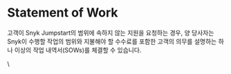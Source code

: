 # Statement of Work

고객이 Snyk Jumpstart의  범위에 속하지 않는 지원을 요청하는 경우, 양 당사자는 Snyk이 수행할 작업의 범위와 지불해야 할 수수료를 포함한 고객의 의무를 설명하는 하나 이상의 작업 내역서(SOWs)를 체결할 수 있습니다.

\\
